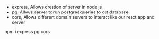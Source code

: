 - express, Allows creation of server in node js
- pg, Allows server to run postgres queries to out database
- cors, Allows different domain servers to interact like our react app and server



npm i express pg cors

